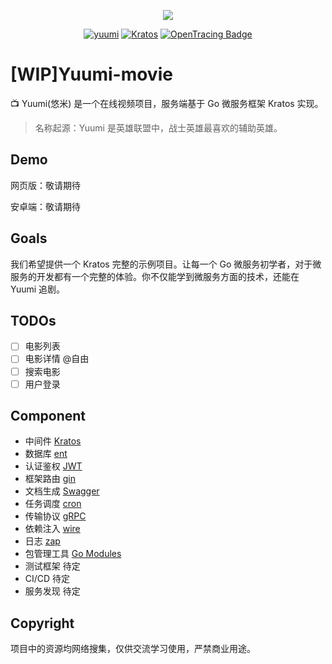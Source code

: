 <p align="center"><a href="https://go-kratos.dev/" target="_blank"><img src="https://s3.bmp.ovh/imgs/2021/11/f0a9b1eb2e1cd969.png?raw=true"></a></p>

<p align="center">
  <a href="https://github.com/guowei-gong/yuumi-movie" target="_blank"><img alt="yuumi" src="https://img.shields.io/badge/build-passing-green?style=flat&logo=github" /></a>
  <a href="https://go-kratos.dev/" target="_blank"><img alt="Kratos" src="https://img.shields.io/badge/kratos-2.0-00A2D8?style=flat&logo=bilibili" /></a>
  <a href="http://opentracing.io"  target="_blank"><img alt="OpenTracing Badge" src="https://img.shields.io/badge/OpenTracing-enabled-blue.svg" /></a>
</p>


# [WIP]Yuumi-movie
📺 Yuumi(悠米) 是一个在线视频项目，服务端基于 Go 微服务框架 Kratos 实现。 

> 名称起源：Yuumi 是英雄联盟中，战士英雄最喜欢的辅助英雄。

## Demo
网页版：敬请期待

安卓端：敬请期待

## Goals
我们希望提供一个 Kratos 完整的示例项目。让每一个 Go 微服务初学者，对于微服务的开发都有一个完整的体验。你不仅能学到微服务方面的技术，还能在 Yuumi 追剧。

## TODOs
- [ ] 电影列表 
- [ ] 电影详情 @自由
- [ ] 搜索电影 
- [ ] 用户登录 

## Component 
- 中间件 [Kratos](https://github.com/go-kratos/kratos)
- 数据库 [ent](https://github.com/ent/ent) 
- 认证鉴权 [JWT](https://jwt.io/)
- 框架路由 [gin](https://github.com/gin-gonic/gin)
- 文档生成 [Swagger](https://swagger.io/)
- 任务调度 [cron](https://github.com/robfig/cron)
- 传输协议 [gRPC](https://github.com/grpc/grpc-go)
- 依赖注入 [wire](https://github.com/google/wire)
- 日志 [zap](https://github.com/uber-go/zap) 
- 包管理工具 [Go Modules](https://github.com/golang/go/wiki/Modules)
- 测试框架 待定
- CI/CD 待定
- 服务发现 待定

## Copyright
项目中的资源均网络搜集，仅供交流学习使用，严禁商业用途。
